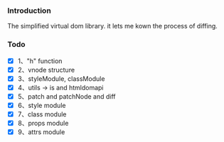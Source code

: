 ### Introduction

The simplified virtual dom library. it lets me kown the process of diffing.

### Todo

* [x] 1、"h" function
* [x] 2、vnode structure
* [x] 3、styleModule, classModule
* [x] 4、utils -> is and htmldomapi
* [x] 5、patch and patchNode and diff
* [x] 6、style module
* [x] 7、class module
* [x] 8、props module
* [x] 9、attrs module
